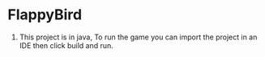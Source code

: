 # FlappyBird


1. This project is in java, To run the game you can import the project in an IDE then click build and run. 
